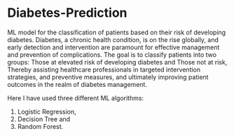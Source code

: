 # Diabetes-Prediction
ML model for the classification of patients based on their risk of developing diabetes.
Diabetes, a chronic health condition, is on the rise globally, and early detection and intervention are paramount for effective management and prevention of complications.
The goal is to classify patients into two groups:
Those at elevated risk of developing diabetes and
Those not at risk,
Thereby assisting healthcare professionals in targeted intervention strategies, and preventive measures, and ultimately improving patient outcomes in the realm of diabetes management.


Here I have used three different ML algorithms:
1) Logistic Regression,
2) Decision Tree and
3) Random Forest.
